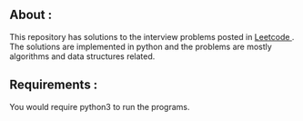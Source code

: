 
## About :
This repository has solutions to the interview problems posted in [Leetcode ](https://leetcode.com/). The solutions are implemented in python and the problems are mostly algorithms and data structures related.

## Requirements :
You would require python3 to run the programs.



